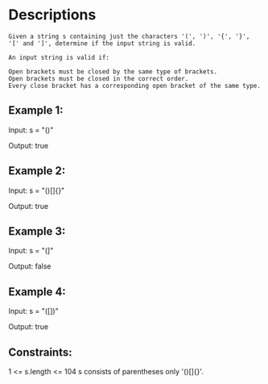 # Descriptions
```
Given a string s containing just the characters '(', ')', '{', '}', '[' and ']', determine if the input string is valid.

An input string is valid if:

Open brackets must be closed by the same type of brackets.
Open brackets must be closed in the correct order.
Every close bracket has a corresponding open bracket of the same type.
```

## Example 1:

Input: s = "()"

Output: true

## Example 2:

Input: s = "()[]{}"

Output: true

## Example 3:

Input: s = "(]"

Output: false

## Example 4:

Input: s = "([])"

Output: true

## Constraints:

1 <= s.length <= 104
s consists of parentheses only '()[]{}'.